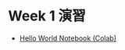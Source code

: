   # Week 1 演習

  - [Hello World Notebook (Colab)](https://colab.research.google.com/drive/1pEyK65Sn9IvfTHPA3z488dDAbYVJ0riK?usp=sharing)
